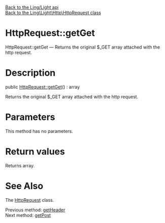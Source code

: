 [Back to the Ling/Light api](https://github.com/lingtalfi/Light/blob/master/doc/api/Ling/Light.md)<br>
[Back to the Ling\Light\Http\HttpRequest class](https://github.com/lingtalfi/Light/blob/master/doc/api/Ling/Light/Http/HttpRequest.md)


HttpRequest::getGet
================



HttpRequest::getGet — Returns the original $_GET array attached with the http request.




Description
================


public [HttpRequest::getGet](https://github.com/lingtalfi/Light/blob/master/doc/api/Ling/Light/Http/HttpRequest/getGet.md)() : array




Returns the original $_GET array attached with the http request.




Parameters
================

This method has no parameters.


Return values
================

Returns array.








See Also
================

The [HttpRequest](https://github.com/lingtalfi/Light/blob/master/doc/api/Ling/Light/Http/HttpRequest.md) class.

Previous method: [getHeader](https://github.com/lingtalfi/Light/blob/master/doc/api/Ling/Light/Http/HttpRequest/getHeader.md)<br>Next method: [getPost](https://github.com/lingtalfi/Light/blob/master/doc/api/Ling/Light/Http/HttpRequest/getPost.md)<br>

